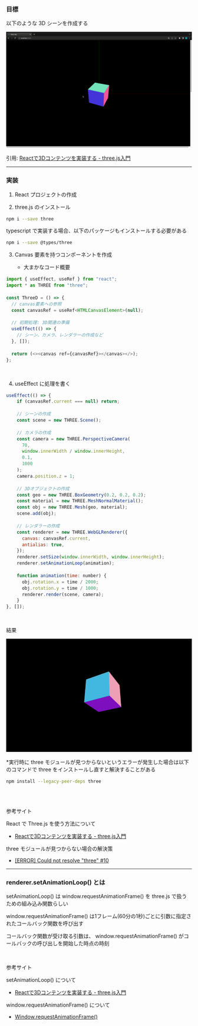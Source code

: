 ### 目標

以下のような 3D シーンを作成する

<img src="./img/Three-React_1.gif" />

引用: [Reactで3Dコンテンツを実装する - three.js入門](https://qiita.com/sho-19202325/items/027e4c8899053d39be5f)

---

### 実装

1. React プロジェクトの作成

2. three.js のインストール

```bash
npm i --save three
```

typescript で実装する場合、以下のパッケージもインストールする必要がある

```bash
npm i --save @types/three
```

3. Canvas 要素を持つコンポーネントを作成

    - 大まかなコード概要

```js
import { useEffect, useRef } from "react";
import * as THREE from "three";

const ThreeD = () => {
  // canvas要素への参照
  const canvasRef = useRef<HTMLCanvasElement>(null);

  // 初期処理: 3D関連の準備
  useEffect(() => {
    // シーン、カメラ、レンダラーの作成など
  }, []);

  return (<><canvas ref={canvasRef}></canvas></>);
};
```

<br>

4. useEffect に処理を書く

```js
useEffect(() => {
    if (canvasRef.current === null) return;

    // シーンの作成
    const scene = new THREE.Scene();

    // カメラの作成
    const camera = new THREE.PerspectiveCamera(
      70,
      window.innerWidth / window.innerHeight,
      0.1,
      1000
    );
    camera.position.z = 1;

    // 3Dオブジェクトの作成
    const geo = new THREE.BoxGeometry(0.2, 0.2, 0.2);
    const material = new THREE.MeshNormalMaterial();
    const obj = new THREE.Mesh(geo, material);
    scene.add(obj);

    // レンダラーの作成
    const renderer = new THREE.WebGLRenderer({
      canvas: canvasRef.current,
      antialias: true,
    });
    renderer.setSize(window.innerWidth, window.innerHeight);
    renderer.setAnimationLoop(animation);

    function animation(time: number) {
      obj.rotation.x = time / 2000;
      obj.rotation.y = time / 1000;
      renderer.render(scene, camera);
    }
}, []);
```

<br>

結果

<img src="./img/Three-React_2.gif" />

<br>

*実行時に three モジュールが見つからないというエラーが発生した場合は以下のコマンドで three をインストールし直すと解決することがある

```bash
npm install --legacy-peer-deps three
```

<br>
<br>

参考サイト

React で Three.js を使う方法について
- [Reactで3Dコンテンツを実装する - three.js入門](https://qiita.com/sho-19202325/items/027e4c8899053d39be5f)

three モジュールが見つからない場合の解決策
- [[ERROR] Could not resolve "three" #10](https://github.com/adrianhajdin/project_3D_developer_portfolio/issues/10)

---

### renderer.setAnimationLoop() とは

setAnimationLoop() は window.requestAnimationFrame() を three.js で扱うための組み込み関数らしい

window.requestAnimationFrame() は1フレーム(60分の1秒)ごとに引数に指定されたコールバック関数を呼び出す

コールバック関数が受け取る引数は、 window.requestAnimationFrame() がコールバックの呼び出しを開始した時点の時刻

<br>

参考サイト

setAnimationLoop() について
- [Reactで3Dコンテンツを実装する - three.js入門](https://qiita.com/sho-19202325/items/027e4c8899053d39be5f)

window.requestAnimationFrame() について
- [Window.requestAnimationFrame()](https://developer.mozilla.org/ja/docs/Web/API/Window/requestAnimationFrame#)